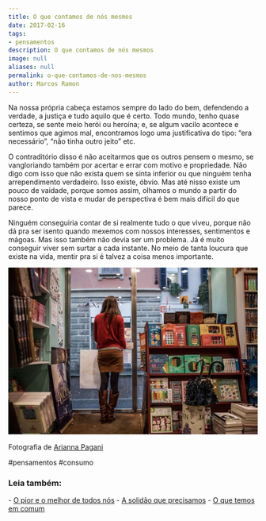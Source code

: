 ```yaml
---
title: O que contamos de nós mesmos
date: 2017-02-16
tags:
- pensamentos
description: O que contamos de nós mesmos
image: null
aliases: null
permalink: o-que-contamos-de-nos-mesmos
author: Marcos Ramon
---
```

Na nossa própria cabeça estamos sempre do lado do bem, defendendo a verdade, a justiça e tudo aquilo que é certo. Todo mundo, tenho quase certeza, se sente meio herói ou heroína; e, se algum vacilo acontece e sentimos que agimos mal, encontramos logo uma justificativa do tipo: “era necessário”, “não tinha outro jeito” etc.

O contraditório disso é não aceitarmos que os outros pensem o mesmo, se vangloriando também por acertar e errar com motivo e propriedade. Não digo com isso que não exista quem se sinta inferior ou que ninguém tenha arrependimento verdadeiro. Isso existe, óbvio. Mas até nisso existe um pouco de vaidade, porque somos assim, olhamos o mundo a partir do nosso ponto de vista e mudar de perspectiva é bem mais difícil do que parece.

Ninguém conseguiria contar de si realmente tudo o que viveu, porque não dá pra ser isento quando mexemos com nossos interesses, sentimentos e mágoas. Mas isso também não devia ser um problema. Já é muito conseguir viver sem surtar a cada instante. No meio de tanta loucura que existe na vida, mentir pra si é talvez a coisa menos importante.

<img src="/assets/img/o-que-contamos-de-nós mesmos-medium.jpeg">

Fotografia de [Arianna Pagani](http://www.ariannapagani.com/)


#pensamentos #consumo

<h3>Leia também:</h3>
- <a href="/o-pior-e-o-melhor-de-todos-nos">O pior e o melhor de todos nós</a>
- <a href="/a-solidao-que-precisamos">A solidão que precisamos</a>
- <a href="/o-que-temos-em-comum">O que temos em comum</a>
